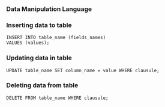 ### Data Manipulation Language

### Inserting data to table
```
INSERT INTO table_name (fields_names)
VALUES (values);
```

### Updating data in table
```
UPDATE table_name SET column_name = value WHERE clausule;
```

### Deleting data from table
```
DELETE FROM table_name WHERE clausule;
```